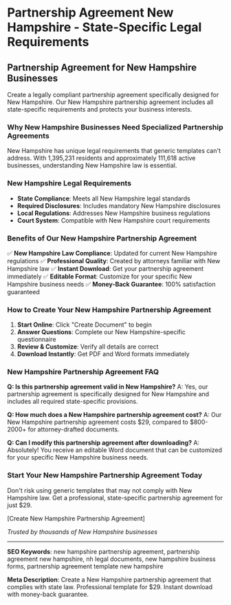 # Partnership Agreement New Hampshire - State-Specific Legal Requirements

## Partnership Agreement for New Hampshire Businesses

Create a legally compliant partnership agreement specifically designed for New Hampshire. Our New Hampshire partnership agreement includes all state-specific requirements and protects your business interests.

### Why New Hampshire Businesses Need Specialized Partnership Agreements

New Hampshire has unique legal requirements that generic templates can't address. With 1,395,231 residents and approximately 111,618 active businesses, understanding New Hampshire law is essential.

### New Hampshire Legal Requirements

- **State Compliance**: Meets all New Hampshire legal standards
- **Required Disclosures**: Includes mandatory New Hampshire disclosures
- **Local Regulations**: Addresses New Hampshire business regulations
- **Court System**: Compatible with New Hampshire court requirements

### Benefits of Our New Hampshire Partnership Agreement

✅ **New Hampshire Law Compliance**: Updated for current New Hampshire regulations
✅ **Professional Quality**: Created by attorneys familiar with New Hampshire law
✅ **Instant Download**: Get your partnership agreement immediately
✅ **Editable Format**: Customize for your specific New Hampshire business needs
✅ **Money-Back Guarantee**: 100% satisfaction guaranteed

### How to Create Your New Hampshire Partnership Agreement

1. **Start Online**: Click "Create Document" to begin
2. **Answer Questions**: Complete our New Hampshire-specific questionnaire
3. **Review & Customize**: Verify all details are correct
4. **Download Instantly**: Get PDF and Word formats immediately

### New Hampshire Partnership Agreement FAQ

**Q: Is this partnership agreement valid in New Hampshire?**
A: Yes, our partnership agreement is specifically designed for New Hampshire and includes all required state-specific provisions.

**Q: How much does a New Hampshire partnership agreement cost?**
A: Our New Hampshire partnership agreement costs $29, compared to $800-2000+ for attorney-drafted documents.

**Q: Can I modify this partnership agreement after downloading?**
A: Absolutely! You receive an editable Word document that can be customized for your specific New Hampshire business needs.

### Start Your New Hampshire Partnership Agreement Today

Don't risk using generic templates that may not comply with New Hampshire law. Get a professional, state-specific partnership agreement for just $29.

[Create New Hampshire Partnership Agreement]

_Trusted by thousands of New Hampshire businesses_

---

**SEO Keywords**: new hampshire partnership agreement, partnership agreement new hampshire, nh legal documents, new hampshire business forms, partnership agreement template new hampshire

**Meta Description**: Create a New Hampshire partnership agreement that complies with state law. Professional template for $29. Instant download with money-back guarantee.
